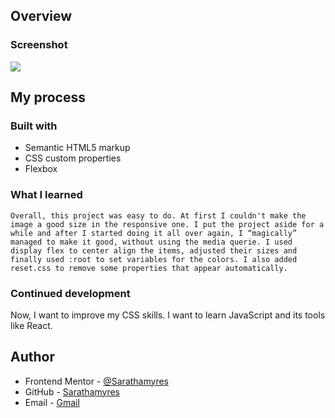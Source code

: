 
## Overview

### Screenshot

![](./images/screenshot.png.png)


## My process

### Built with

- Semantic HTML5 markup
- CSS custom properties
- Flexbox

### What I learned

```
Overall, this project was easy to do. At first I couldn't make the image a good size in the responsive one. I put the project aside for a while and after I started doing it all over again, I “magically” managed to make it good, without using the media querie. I used display flex to center align the items, adjusted their sizes and finally used :root to set variables for the colors. I also added reset.css to remove some properties that appear automatically.

```

### Continued development

Now, I want to improve my CSS skills. I want to learn JavaScript and its tools like React.

## Author

- Frontend Mentor - [@Sarathamyres](https://www.frontendmentor.io/profile/Sarathamyres)
- GitHub - [Sarathamyres](https://github.com/Sarathamyres)
- Email - [Gmail](thamyressara071@gmail.com)
